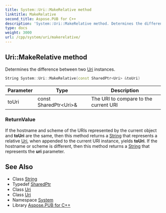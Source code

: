 ```yaml
---
title: System::Uri::MakeRelative method
linktitle: MakeRelative
second_title: Aspose.PUB for C++
description: 'System::Uri::MakeRelative method. Determines the difference between two Uri instances in C++.'
type: docs
weight: 3000
url: /cpp/system/uri/makerelative/
---
```

## Uri::MakeRelative method


Determines the difference between two [Uri](../) instances.

```cpp
String System::Uri::MakeRelative(const SharedPtr<Uri> &toUri)
```


| Parameter | Type | Description |
| --- | --- | --- |
| toUri | const SharedPtr\<Uri\>\& | The URI to compare to the current URI |

### ReturnValue

If the hostname and scheme of the URIs represented by the current object and **toUri** are the same, then this method returns a [String](../../string/) that represents a relative [Uri](../), when appended to the current URI instance, yields **toUri**. If the hostname or scheme is different, then this method returns a [String](../../string/) that represents the **uri** parameter.

## See Also

* Class [String](../../string/)
* Typedef [SharedPtr](../../sharedptr/)
* Class [Uri](../)
* Class [Uri](../)
* Namespace [System](../../)
* Library [Aspose.PUB for C++](../../../)
